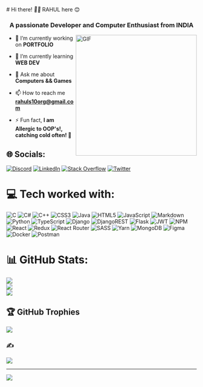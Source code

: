 <style>
  
  .wave {
    animation-name: wave-animation;
    animation-duration: 2.5s;        
    animation-iteration-count: infinite;  
    transform-origin: 70% 70%;       
    display: inline-block;
  }

  @keyframes wave-animation {
      0% { transform: rotate( 0.0deg) }
     10% { transform: rotate(14.0deg) } 
     20% { transform: rotate(-8.0deg) }
     30% { transform: rotate(14.0deg) }
     40% { transform: rotate(-4.0deg) }
     50% { transform: rotate(10.0deg) }
     60% { transform: rotate( 0.0deg) } 
    100% { transform: rotate( 0.0deg) }
  }
  
</style>

<span align="center">   
  # Hi there! <span class="wave">👋🏾</span> RAHUL here 😊 
</span>
<h3 align="center"> A passionate Developer and Computer Enthusiast from INDIA </h3>

<img align="right" height="320px" src="https://i.pinimg.com/originals/e4/26/70/e426702edf874b181aced1e2fa5c6cde.gif" alt="GIF" />

<p align="left">
  
- 🔭 I’m currently working on **PORTFOLIO**<br>
  
- 🌱 I’m currently learning **WEB DEV**<br>
  
- 💬 Ask me about **Computers && Games**<br>
  
- 📫 How to reach me **rahuls10org@gmail.com**<br>
  
- ⚡ Fun fact, **I am Allergic to OOP's!, catching cold often! 🤧**
  
</p>

## 🌐 Socials:
[![Discord](https://img.shields.io/badge/Discord-%237289DA.svg?logo=discord&logoColor=white)](https://discord.gg/@Rahul#8504)
[![LinkedIn](https://img.shields.io/badge/LinkedIn-%230077B5.svg?logo=linkedin&logoColor=white)](https://www.linkedin.com/in/rahul-kumar-884b70215/)
[![Stack Overflow](https://img.shields.io/badge/-Stackoverflow-FE7A16?logo=stack-overflow&logoColor=white)](https://stackoverflow.com/users/rahul-kumar-s)
[![Twitter](https://img.shields.io/badge/Twitter-%231DA1F2.svg?logo=Twitter&logoColor=white)](https://twitter.com/@_HLrahul_)

# 💻 Tech worked with:
![C](https://img.shields.io/badge/c-%2300599C.svg?style=for-the-badge&logo=c&logoColor=white) ![C#](https://img.shields.io/badge/c%23-%23239120.svg?style=for-the-badge&logo=c-sharp&logoColor=white) ![C++](https://img.shields.io/badge/c++-%2300599C.svg?style=for-the-badge&logo=c%2B%2B&logoColor=white) ![CSS3](https://img.shields.io/badge/css3-%231572B6.svg?style=for-the-badge&logo=css3&logoColor=white) ![Java](https://img.shields.io/badge/java-%23ED8B00.svg?style=for-the-badge&logo=java&logoColor=white) ![HTML5](https://img.shields.io/badge/html5-%23E34F26.svg?style=for-the-badge&logo=html5&logoColor=white) ![JavaScript](https://img.shields.io/badge/javascript-%23323330.svg?style=for-the-badge&logo=javascript&logoColor=%23F7DF1E) ![Markdown](https://img.shields.io/badge/markdown-%23000000.svg?style=for-the-badge&logo=markdown&logoColor=white) ![Python](https://img.shields.io/badge/python-3670A0?style=for-the-badge&logo=python&logoColor=ffdd54) ![TypeScript](https://img.shields.io/badge/typescript-%23007ACC.svg?style=for-the-badge&logo=typescript&logoColor=white) ![Django](https://img.shields.io/badge/django-%23092E20.svg?style=for-the-badge&logo=django&logoColor=white) ![DjangoREST](https://img.shields.io/badge/DJANGO-REST-ff1709?style=for-the-badge&logo=django&logoColor=white&color=ff1709&labelColor=gray) ![Flask](https://img.shields.io/badge/flask-%23000.svg?style=for-the-badge&logo=flask&logoColor=white) ![JWT](https://img.shields.io/badge/JWT-black?style=for-the-badge&logo=JSON%20web%20tokens) ![NPM](https://img.shields.io/badge/NPM-%23000000.svg?style=for-the-badge&logo=npm&logoColor=white) ![React](https://img.shields.io/badge/react-%2320232a.svg?style=for-the-badge&logo=react&logoColor=%2361DAFB) ![Redux](https://img.shields.io/badge/redux-%23593d88.svg?style=for-the-badge&logo=redux&logoColor=white) ![React Router](https://img.shields.io/badge/React_Router-CA4245?style=for-the-badge&logo=react-router&logoColor=white) ![SASS](https://img.shields.io/badge/SASS-hotpink.svg?style=for-the-badge&logo=SASS&logoColor=white) ![Yarn](https://img.shields.io/badge/yarn-%232C8EBB.svg?style=for-the-badge&logo=yarn&logoColor=white) ![MongoDB](https://img.shields.io/badge/MongoDB-%234ea94b.svg?style=for-the-badge&logo=mongodb&logoColor=white) 	![Figma](https://img.shields.io/badge/figma-%23F24E1E.svg?style=for-the-badge&logo=figma&logoColor=white) ![Docker](https://img.shields.io/badge/docker-%230db7ed.svg?style=for-the-badge&logo=docker&logoColor=white) ![Postman](https://img.shields.io/badge/Postman-FF6C37?style=for-the-badge&logo=postman&logoColor=white)

# 📊 GitHub Stats:
![](https://github-readme-stats.vercel.app/api?username=HLrahul&theme=nord&hide_border=false&include_all_commits=true&count_private=true)<br/>
![](https://github-readme-streak-stats.herokuapp.com/?user=HLrahul&theme=nord&hide_border=false)<br/>
![](https://github-readme-stats.vercel.app/api/top-langs/?username=HLrahul&theme=nord&hide_border=false&include_all_commits=true&count_private=true&layout=compact)

## 🏆 GitHub Trophies
![](https://github-profile-trophy.vercel.app/?username=HLrahul&theme=onedark&no-frame=false&no-bg=true&margin-w=4)

### ✍️ 
![](https://quotes-github-readme.vercel.app/api?type=horizontal&theme=gruvbox)

---
[![](https://visitcount.itsvg.in/api?id=HLrahul&icon=0&color=9)](https://visitcount.itsvg.in)
